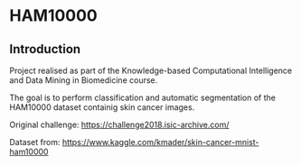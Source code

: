 # HAM10000

## Introduction
Project realised as part of the Knowledge-based Computational Intelligence and Data Mining in Biomedicine course. 

The goal is to perform classification and automatic segmentation of the HAM10000 dataset containig skin cancer images.

Original challenge: https://challenge2018.isic-archive.com/

Dataset from: https://www.kaggle.com/kmader/skin-cancer-mnist-ham10000
